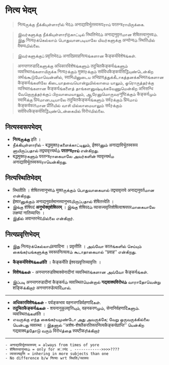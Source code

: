 # नित्य भेदम्

> नित्यருக்கு நீக்கியுள்ளாரில் भेदம் अनाद्याविर्भूतस्वरूपராய் परतन्त्रராயிருக்கை. 

> இவர்களுக்கு நீக்கியுள்ளாரிற்காட்டில் स्थितिभेदம் अनाद्यनुवृत्तமான शेषितत्त्वानुभवம். இது नित्यர்க்கெல்லாம் பொதுவானபடியாலே யிவர்களுக்கு अन्योन्यம் स्थितिயில் वैषम्यமில்லை. 

> இவர்களுக்குப் प्रवृत्तिभेदம் अनादिप्रवाहनित्यங்களான कैङ्कर्यविशेषங்கள். 

> अनन्तगरुडादिகளுக்கு अधिकारविशेषங்களும் तदुचितकैङ्कर्यங்களும் व्यवस्थितங்களாயிருக்க नित्यர்க்கும் मुक्तர்க்கும் सर्वविधकैङ्कर्यसिद्धिயுண்டென்கிற अर्थங்கூடுமோவென்னில், स्वामिயினுடைய अभिप्रायத்துக்கீடாகத்தனக்கभिमतங்களான कैङ्कर्यங்களிலே கிடையாதவையொன்றுமில்லாமை யாலும், ஓரொருத்தர்க்கு व्यस्थितங்களான कैङ्कर्यங்களைத் தாங்களனுஷ்டிக்கவேணுமென்கிற अभिसन्धि வேறொருத்தர்க்குப் பிறவாமையாலும், ஆரேனுமொருவரनुष्ठिக்கும் कैङ्कर्यமும் स्वामिக்கு प्रियமானபடியாலே तदुचितकैङ्कर्यங்களும் सर्वர்க்கும் प्रियமாய் कैङ्कर्यफलமான प्रीतिயில் வாசி யில்லாமையாலும் सर्वர்க்கும் सर्वविधकैङ्कर्यसिद्धिயுண்டென்கையில் विरोधமில்லை.






## नित्यस्वरूपभेदम् 
- __नित्यருக்கு__ इति । 
- நீக்கியுள்ளாரில் - बद्धमुक्तர்களைக்காட்டிலும், ईश्वरனும் अनाद्याविर्भूतस्वरूप னாயிருப்பதால் तद्व्यावृत्त्यर्थம் __परतन्त्रராய்__ என்கிறது. 
- बद्धमुक्तர்களும் परतन्त्रராகையாலே அவர்களின் व्यावृत्त्यर्थம अनाद्याविर्भूतस्वरूपராயென்கிறது. 


## नित्यस्थितिभेदम् 

- स्थितीति । शेषितत्त्वानुभवம் मुक्तருக்கும் பொதுவாகையால் तद्व्यावृत्तये अनाद्यनुवर्तமான என்கிறது. 
- ईश्वरனுக்கும் अनाद्यनुवर्तमानस्वानुभवமிருப்பதால் शेषितत्त्वेति । 
- இங்கு शेषिपदं __अनुभोक्तृशेषिपरम्__ । இங்கு शेषिपदம் व्यासज्यवृत्तिशेषित्वाश्रयपरமாகையாலே लक्ष्म्यां नातिव्याप्तिः । 
- இதில் अवान्तरभेदமில்லை என்கிறார். 



## नित्यप्रवृत्तिभेदम् 

- இது नित्यர்க்கெல்லாமிत्यादिना । प्रवृत्तीति । அவ்வோ कालங்களில் செய்யும் கைங்கர்யங்களுக்கு स्वरूपनित्यत्वம் கூடாதாகையால் ‘‘प्रवाह’’ என்கிறது. 
- __कैङ्कर्यविशेषங்களிति__ । कैङ्कर्येति ईश्वरप्रवृत्तिव्यावृत्तिः । 

- __विशेषங்கள்__ - अनन्तगरुडविष्वक्सेनादीनां व्यवस्थितங்களான அவ்வோ कैङ्कर्यங்கள். 
- இப்படி अनन्तगरुडादीनां कैङ्कर्यம் व्यवस्थितமென்றால் __गद्यवाक्यविरोधம்__ வாராதோவென்று शङ्किக்கிறார் अनन्तगरुडेत्यादिயால். 

--------

- __अधिकारविशेषங்கள்__ - पर्यङ्कभाव वहनजगन्निर्वहणादिகள். 
- __तदुचितकैङ्कर्यங்கள்__ - शयनानुकूलवृत्तिயும், वहनकरणமும், सेनानिर्वहणादिகளும். व्यवस्थितங்களிति ।
- எவருக்கு எந்த கைங்கர்யமுண்டோ அது அவருக்கே; வேறு ஒருவருக்கில்லை யென்பது व्यवस्था । இதனால் ‘‘अशेष-शेषतैकरतिरूपनित्यकैङ्कर्यप्राप्ति’’ யென்கிற गद्यवाक्यத்தோடு வரும் विरोधத்தை स्पष्टीकரிக்கிறார்



---------
```
- अनाद्याविर्भूतस्वरूपम् = always from times of yore
- शेषितत्त्वानुभवம் = only for अानंद . ------------>>>>????
- व्यासज्यवृत्ति = inhering in more subjects than one
- No difference b/w नित्याः wrt स्थितिः/स्वरूपः
```